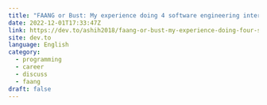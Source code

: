 ```yaml
---
title: "FAANG or Bust: My experience doing 4 software engineering internships at big tech companies"
date: 2022-12-01T17:33:47Z
link: https://dev.to/ashih2018/faang-or-bust-my-experience-doing-four-software-engineering-internships-at-different-big-tech-companies-5eil?utm_medium=RSS&utm_source=news.12bit.vn
site: dev.to
language: English
category:
  - programming
  - career
  - discuss
  - faang
draft: false
---
```

